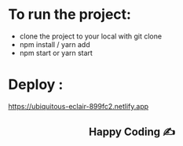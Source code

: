 # To run the project:

- clone the project to your local with git clone
- npm install / yarn add
- npm start or yarn start

# Deploy : 

https://ubiquitous-eclair-899fc2.netlify.app

<h2 align="center">Happy Coding  ✍</h2>




